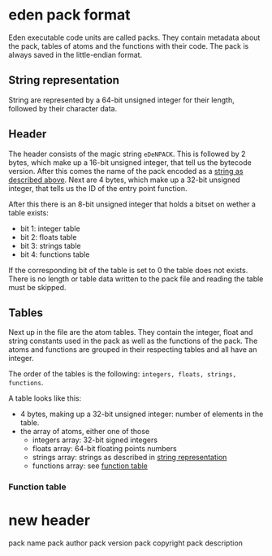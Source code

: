# eden pack format

Eden executable code units are called packs. They contain metadata about the pack, tables of atoms and the functions with their code.
The pack is always saved in the little-endian format.

## String representation
String are represented by a 64-bit unsigned integer for their length, followed by their character data.

## Header
The header consists of the magic string `eDeNPACK`.
This is followed by 2 bytes, which make up a 16-bit unsigned integer, that tell us the bytecode version.
After this comes the name of the pack encoded as a [string as described above](#string-representation).
Next are 4 bytes, which make up a 32-bit unsigned integer, that tells us the ID of the entry point function.

After this there is an 8-bit unsigned integer that holds a bitset on wether a table exists:
- bit 1: integer table
- bit 2: floats table
- bit 3: strings table
- bit 4: functions table

If the corresponding bit of the table is set to 0 the table does not exists. There is no length or table data written to the pack file and reading the table must be skipped.

## Tables
Next up in the file are the atom tables. They contain the integer, float and string constants used in the pack as well as the functions of the pack.
The atoms and functions are grouped in their respecting tables and all have an integer.

The order of the tables is the following: `integers, floats, strings, functions`.

A table looks like this:
- 4 bytes, making up a 32-bit unsigned integer: number of elements in the table.
- the array of atoms, either one of those
  - integers array: 32-bit signed integers
  - floats array: 64-bit floating points numbers
  - strings array: strings as described in [string representation](#string-representation)
  - functions array: see [function table](#function-table)

### Function table


# new header
pack name
pack author
pack version
pack copyright
pack description